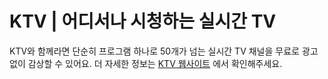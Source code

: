 # KTV | 어디서나 시청하는 실시간 TV
KTV와 함께라면 단순히 프로그램 하나로 50개가 넘는 실시간 TV 채널을 무료로 광고 없이 감상할 수 있어요.
더 자세한 정보는 [KTV 웹사이트](https://ktv.sh9351.me) 에서 확인해주세요.
